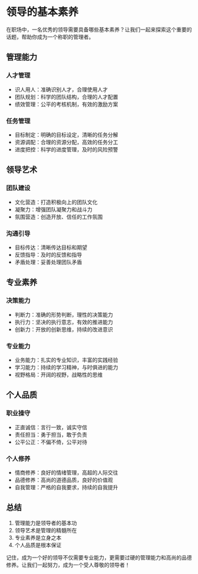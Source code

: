 # 领导的基本素养

在职场中，一名优秀的领导需要具备哪些基本素养？让我们一起来探索这个重要的话题，帮助你成为一个称职的管理者。

## 管理能力

### 人才管理
- 识人用人：准确识别人才，合理使用人才
- 团队规划：科学的团队结构，合理的人才配置
- 绩效管理：公平的考核机制，有效的激励方案

### 任务管理
- 目标制定：明确的目标设定，清晰的任务分解
- 资源调配：合理的资源分配，高效的任务分工
- 进度把控：科学的进度管理，及时的风险预警

## 领导艺术

### 团队建设
- 文化营造：打造积极向上的团队文化
- 凝聚力：增强团队凝聚力和战斗力
- 氛围营造：创造开放、信任的工作氛围

### 沟通引导
- 目标传达：清晰传达目标和期望
- 反馈指导：及时的反馈和指导
- 矛盾处理：妥善处理团队矛盾

## 专业素养

### 决策能力
- 判断力：准确的形势判断，理性的决策能力
- 执行力：坚决的执行意志，有效的推进能力
- 创新力：开放的创新思维，持续的改进意识

### 专业能力
- 业务能力：扎实的专业知识，丰富的实践经验
- 学习能力：持续的学习精神，与时俱进的能力
- 视野格局：开阔的视野，战略性的思维

## 个人品质

### 职业操守
- 正直诚信：言行一致，诚实守信
- 责任担当：勇于担当，敢于负责
- 公平公正：不偏不倚，公平对待

### 个人修养
- 情商修养：良好的情绪管理，高超的人际交往
- 品德修养：高尚的道德品质，良好的价值观
- 自我管理：严格的自我要求，持续的自我提升

## 总结

1. 管理能力是领导者的基本功
2. 领导艺术是管理的精髓所在
3. 专业素养是立身之本
4. 个人品质是根本保证

记住，成为一个好的领导不仅需要专业能力，更需要过硬的管理能力和高尚的品德修养。让我们一起努力，成为一个受人尊敬的领导者！